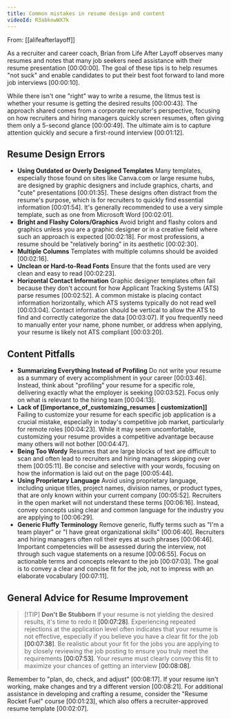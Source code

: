 ```yaml
---
title: Common mistakes in resume design and content
videoId: R3abknwWX7k
---
```


From: [[alifeafterlayoff]] <br/> 

As a recruiter and career coach, Brian from Life After Layoff observes many resumes and notes that many job seekers need assistance with their resume presentation <a class="yt-timestamp" data-t="00:00:00">[00:00:00]</a>. The goal of these tips is to help resumes "not suck" and enable candidates to put their best foot forward to land more job interviews <a class="yt-timestamp" data-t="00:00:10">[00:00:10]</a>.

While there isn't one "right" way to write a resume, the litmus test is whether your resume is getting the desired results <a class="yt-timestamp" data-t="00:00:43">[00:00:43]</a>. The approach shared comes from a corporate recruiter's perspective, focusing on how recruiters and hiring managers quickly screen resumes, often giving them only a 5-second glance <a class="yt-timestamp" data-t="00:00:49">[00:00:49]</a>. The ultimate aim is to capture attention quickly and secure a first-round interview <a class="yt-timestamp" data-t="00:01:12">[00:01:12]</a>.

## Resume Design Errors

*   **Using Outdated or Overly Designed Templates**
    Many templates, especially those found on sites like Canva.com or large resume hubs, are designed by graphic designers and include graphics, charts, and "cute" presentations <a class="yt-timestamp" data-t="00:01:35">[00:01:35]</a>. These designs often distract from the resume's purpose, which is for recruiters to quickly find essential information <a class="yt-timestamp" data-t="00:01:54">[00:01:54]</a>. It's generally recommended to use a very simple template, such as one from Microsoft Word <a class="yt-timestamp" data-t="00:02:01">[00:02:01]</a>.
*   **Bright and Flashy Colors/Graphics**
    Avoid bright and flashy colors and graphics unless you are a graphic designer or in a creative field where such an approach is expected <a class="yt-timestamp" data-t="00:02:18">[00:02:18]</a>. For most professions, a resume should be "relatively boring" in its aesthetic <a class="yt-timestamp" data-t="00:02:30">[00:02:30]</a>.
*   **Multiple Columns**
    Templates with multiple columns should be avoided <a class="yt-timestamp" data-t="00:02:16">[00:02:16]</a>.
*   **Unclean or Hard-to-Read Fonts**
    Ensure that the fonts used are very clean and easy to read <a class="yt-timestamp" data-t="00:02:23">[00:02:23]</a>.
*   **Horizontal Contact Information**
    Graphic designer templates often fail because they don't account for how Applicant Tracking Systems (ATS) parse resumes <a class="yt-timestamp" data-t="00:02:52">[00:02:52]</a>. A common mistake is placing contact information horizontally, which ATS systems typically do not read well <a class="yt-timestamp" data-t="00:03:04">[00:03:04]</a>. Contact information should be vertical to allow the ATS to find and correctly categorize the data <a class="yt-timestamp" data-t="00:03:07">[00:03:07]</a>. If you frequently need to manually enter your name, phone number, or address when applying, your resume is likely not ATS compliant <a class="yt-timestamp" data-t="00:03:20">[00:03:20]</a>.

## Content Pitfalls

*   **Summarizing Everything Instead of Profiling**
    Do not write your resume as a summary of every accomplishment in your career <a class="yt-timestamp" data-t="00:03:46">[00:03:46]</a>. Instead, think about "profiling" your resume for a specific role, delivering exactly what the employer is seeking <a class="yt-timestamp" data-t="00:03:52">[00:03:52]</a>. Focus only on what is relevant to the hiring team <a class="yt-timestamp" data-t="00:04:13">[00:04:13]</a>.
*   **Lack of [[importance_of_customizing_resumes | customization]]**
    Failing to customize your resume for each specific job application is a crucial mistake, especially in today's competitive job market, particularly for remote roles <a class="yt-timestamp" data-t="00:04:23">[00:04:23]</a>. While it may seem uncomfortable, customizing your resume provides a competitive advantage because many others will not bother <a class="yt-timestamp" data-t="00:04:47">[00:04:47]</a>.
*   **Being Too Wordy**
    Resumes that are large blocks of text are difficult to scan and often lead to recruiters and hiring managers skipping over them <a class="yt-timestamp" data-t="00:05:11">[00:05:11]</a>. Be concise and selective with your words, focusing on how the information is laid out on the page <a class="yt-timestamp" data-t="00:05:44">[00:05:44]</a>.
*   **Using Proprietary Language**
    Avoid using proprietary language, including unique titles, project names, division names, or product types, that are only known within your current company <a class="yt-timestamp" data-t="00:05:52">[00:05:52]</a>. Recruiters in the open market will not understand these terms <a class="yt-timestamp" data-t="00:06:16">[00:06:16]</a>. Instead, convey concepts using clear and common language for the industry you are applying to <a class="yt-timestamp" data-t="00:06:29">[00:06:29]</a>.
*   **Generic Fluffy Terminology**
    Remove generic, fluffy terms such as "I'm a team player" or "I have great organizational skills" <a class="yt-timestamp" data-t="00:06:40">[00:06:40]</a>. Recruiters and hiring managers often roll their eyes at such phrases <a class="yt-timestamp" data-t="00:06:46">[00:06:46]</a>. Important competencies will be assessed during the interview, not through such vague statements on a resume <a class="yt-timestamp" data-t="00:06:55">[00:06:55]</a>. Focus on actionable terms and concepts relevant to the job <a class="yt-timestamp" data-t="00:07:03">[00:07:03]</a>. The goal is to convey a clear and concise fit for the job, not to impress with an elaborate vocabulary <a class="yt-timestamp" data-t="00:07:11">[00:07:11]</a>.

## General Advice for Resume Improvement

> [!TIP] **Don't Be Stubborn**
> If your resume is not yielding the desired results, it's time to redo it <a class="yt-timestamp" data-t="00:07:28">[00:07:28]</a>. Experiencing repeated rejections at the application level often indicates that your resume is not effective, especially if you believe you have a clear fit for the job <a class="yt-timestamp" data-t="00:07:38">[00:07:38]</a>. Be realistic about your fit for the jobs you are applying to by closely reviewing the job posting to ensure you truly meet the requirements <a class="yt-timestamp" data-t="00:07:53">[00:07:53]</a>. Your resume must clearly convey this fit to maximize your chances of getting an interview <a class="yt-timestamp" data-t="00:08:08">[00:08:08]</a>.

Remember to "plan, do, check, and adjust" <a class="yt-timestamp" data-t="00:08:17">[00:08:17]</a>. If your resume isn't working, make changes and try a different version <a class="yt-timestamp" data-t="00:08:21">[00:08:21]</a>. For additional assistance in developing and crafting a resume, consider the "Resume Rocket Fuel" course <a class="yt-timestamp" data-t="00:01:23">[00:01:23]</a>, which also offers a recruiter-approved resume template <a class="yt-timestamp" data-t="00:02:07">[00:02:07]</a>.